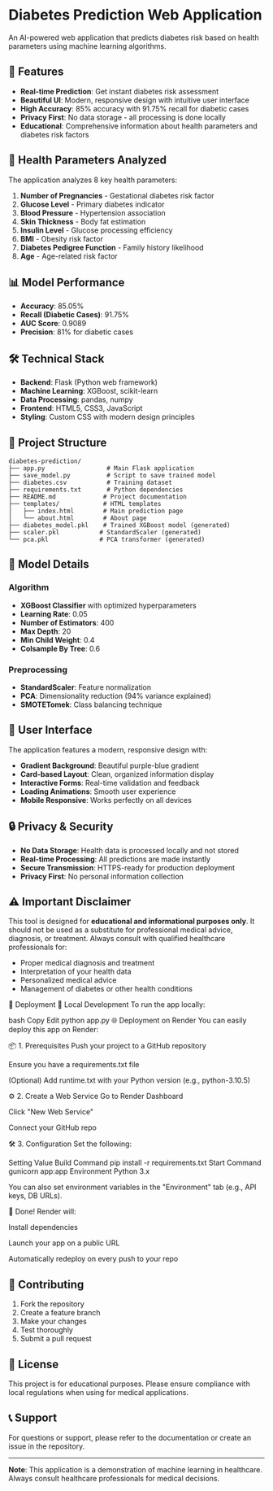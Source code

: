# Diabetes Prediction Web Application

An AI-powered web application that predicts diabetes risk based on health parameters using machine learning algorithms.

## 🎯 Features

- **Real-time Prediction**: Get instant diabetes risk assessment
- **Beautiful UI**: Modern, responsive design with intuitive user interface
- **High Accuracy**: 85% accuracy with 91.75% recall for diabetic cases
- **Privacy First**: No data storage - all processing is done locally
- **Educational**: Comprehensive information about health parameters and diabetes risk factors

## 🏥 Health Parameters Analyzed

The application analyzes 8 key health parameters:

1. **Number of Pregnancies** - Gestational diabetes risk factor
2. **Glucose Level** - Primary diabetes indicator
3. **Blood Pressure** - Hypertension association
4. **Skin Thickness** - Body fat estimation
5. **Insulin Level** - Glucose processing efficiency
6. **BMI** - Obesity risk factor
7. **Diabetes Pedigree Function** - Family history likelihood
8. **Age** - Age-related risk factor


## 📊 Model Performance

- **Accuracy**: 85.05%
- **Recall (Diabetic Cases)**: 91.75%
- **AUC Score**: 0.9089
- **Precision**: 81% for diabetic cases

## 🛠️ Technical Stack

- **Backend**: Flask (Python web framework)
- **Machine Learning**: XGBoost, scikit-learn
- **Data Processing**: pandas, numpy
- **Frontend**: HTML5, CSS3, JavaScript
- **Styling**: Custom CSS with modern design principles

## 📁 Project Structure

```
diabetes-prediction/
├── app.py                 # Main Flask application
├── save_model.py          # Script to save trained model
├── diabetes.csv           # Training dataset
├── requirements.txt       # Python dependencies
├── README.md             # Project documentation
├── templates/            # HTML templates
│   ├── index.html        # Main prediction page
│   └── about.html        # About page
├── diabetes_model.pkl    # Trained XGBoost model (generated)
├── scaler.pkl           # StandardScaler (generated)
└── pca.pkl              # PCA transformer (generated)
```

## 🔧 Model Details

### Algorithm
- **XGBoost Classifier** with optimized hyperparameters
- **Learning Rate**: 0.05
- **Number of Estimators**: 400
- **Max Depth**: 20
- **Min Child Weight**: 0.4
- **Colsample By Tree**: 0.6

### Preprocessing
- **StandardScaler**: Feature normalization
- **PCA**: Dimensionality reduction (94% variance explained)
- **SMOTETomek**: Class balancing technique

## 🎨 User Interface

The application features a modern, responsive design with:

- **Gradient Background**: Beautiful purple-blue gradient
- **Card-based Layout**: Clean, organized information display
- **Interactive Forms**: Real-time validation and feedback
- **Loading Animations**: Smooth user experience
- **Mobile Responsive**: Works perfectly on all devices

## 🔒 Privacy & Security

- **No Data Storage**: Health data is processed locally and not stored
- **Real-time Processing**: All predictions are made instantly
- **Secure Transmission**: HTTPS-ready for production deployment
- **Privacy First**: No personal information collection

## ⚠️ Important Disclaimer

This tool is designed for **educational and informational purposes only**. It should not be used as a substitute for professional medical advice, diagnosis, or treatment. Always consult with qualified healthcare professionals for:

- Proper medical diagnosis and treatment
- Interpretation of your health data
- Personalized medical advice
- Management of diabetes or other health conditions

🚀 Deployment
🔧 Local Development
To run the app locally:

bash
Copy
Edit
python app.py
🌐 Deployment on Render
You can easily deploy this app on Render:

📦 1. Prerequisites
Push your project to a GitHub repository

Ensure you have a requirements.txt file

(Optional) Add runtime.txt with your Python version (e.g., python-3.10.5)

⚙️ 2. Create a Web Service
Go to Render Dashboard

Click "New Web Service"

Connect your GitHub repo

🛠️ 3. Configuration
Set the following:

Setting	Value
Build Command	pip install -r requirements.txt
Start Command	gunicorn app:app
Environment	Python 3.x

You can also set environment variables in the "Environment" tab (e.g., API keys, DB URLs).

🚀 Done!
Render will:

Install dependencies

Launch your app on a public URL

Automatically redeploy on every push to your repo

## 🤝 Contributing

1. Fork the repository
2. Create a feature branch
3. Make your changes
4. Test thoroughly
5. Submit a pull request

## 📄 License

This project is for educational purposes. Please ensure compliance with local regulations when using for medical applications.

## 📞 Support

For questions or support, please refer to the documentation or create an issue in the repository.

---

**Note**: This application is a demonstration of machine learning in healthcare. Always consult healthcare professionals for medical decisions.

